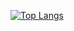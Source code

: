 
[![Top Langs](https://github-readme-stats.vercel.app/api/top-langs/?username=niouf07)](https://github.com/anuraghazra/github-readme-stats)
